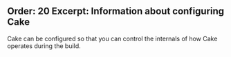 Order: 20
Excerpt: Information about configuring Cake
---
Cake can be configured so that you can control the internals of how Cake operates during the build.